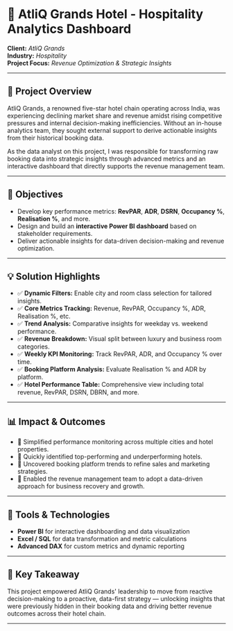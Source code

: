 # 🏨 AtliQ Grands Hotel - Hospitality Analytics Dashboard

**Client:** *AtliQ Grands*  
**Industry:** *Hospitality*  
**Project Focus:** *Revenue Optimization & Strategic Insights*

---

## 🚩 Project Overview

AtliQ Grands, a renowned five-star hotel chain operating across India, was experiencing declining market share and revenue amidst rising competitive pressures and internal decision-making inefficiencies. Without an in-house analytics team, they sought external support to derive actionable insights from their historical booking data.

As the data analyst on this project, I was responsible for transforming raw booking data into strategic insights through advanced metrics and an interactive dashboard that directly supports the revenue management team.

---

## 🎯 Objectives

- Develop key performance metrics: **RevPAR**, **ADR**, **DSRN**, **Occupancy %**, **Realisation %**, and more.
- Design and build an **interactive Power BI dashboard** based on stakeholder requirements.
- Deliver actionable insights for data-driven decision-making and revenue optimization.

---

## 💡 Solution Highlights

- ✅ **Dynamic Filters:** Enable city and room class selection for tailored insights.
- ✅ **Core Metrics Tracking:** Revenue, RevPAR, Occupancy %, ADR, Realisation %, etc.
- ✅ **Trend Analysis:** Comparative insights for weekday vs. weekend performance.
- ✅ **Revenue Breakdown:** Visual split between luxury and business room categories.
- ✅ **Weekly KPI Monitoring:** Track RevPAR, ADR, and Occupancy % over time.
- ✅ **Booking Platform Analysis:** Evaluate Realisation % and ADR by platform.
- ✅ **Hotel Performance Table:** Comprehensive view including total revenue, RevPAR, DSRN, DBRN, and more.

---

## 📊 Impact & Outcomes

- 📌 Simplified performance monitoring across multiple cities and hotel properties.
- 📌 Quickly identified top-performing and underperforming hotels.
- 📌 Uncovered booking platform trends to refine sales and marketing strategies.
- 📌 Enabled the revenue management team to adopt a data-driven approach for business recovery and growth.

---

## 🚀 Tools & Technologies

- **Power BI** for interactive dashboarding and data visualization
- **Excel / SQL** for data transformation and metric calculations
- **Advanced DAX** for custom metrics and dynamic reporting

---

## 🌟 Key Takeaway

This project empowered AtliQ Grands' leadership to move from reactive decision-making to a proactive, data-first strategy — unlocking insights that were previously hidden in their booking data and driving better revenue outcomes across their hotel chain.

---
